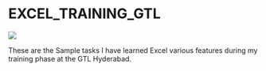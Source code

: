 # EXCEL_TRAINING_GTL

<img src="https://bfiinsight.com/wp-content/uploads/2021/11/Excel-Picture.jpeg">


These are the Sample tasks I have learned Excel various features during my training phase at the GTL Hyderabad. 
